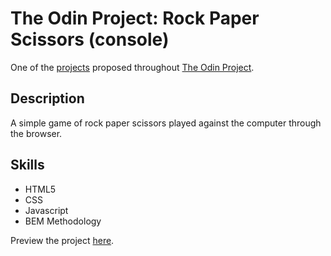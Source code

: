 # The Odin Project: Rock Paper Scissors (console)

One of the [projects](https://www.theodinproject.com/lessons/foundations-rock-paper-scissors) proposed throughout [The Odin Project](https://www.theodinproject.com/).

## Description

A simple game of rock paper scissors played against the computer through the browser.

## Skills

* HTML5
* CSS
* Javascript
* BEM Methodology

Preview the project [here](https://monalisanpereira.github.io/odin-rock-paper-scissors/).